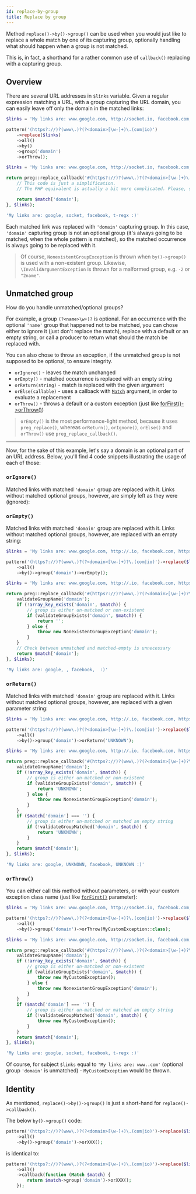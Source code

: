 ```yaml
---
id: replace-by-group
title: Replace by group
---
```


Method `replace()->by()->group()` can be used when you would just like to replace a whole match by one of its capturing group,
optionally handling what should happen when a group is not matched.

This is, in fact, a shorthand for a rather common use of `callback()` replacing with a capturing group.

## Overview

There are several URL addresses in `$links` variable. Given a regular expression matching a URL, with a group 
capturing the URL domain, you can easily leave off only the domain in the matched links:

<!--DOCUSAURUS_CODE_TABS-->
<!--T-Regx-->
```php
$links = 'My links are: www.google.com, http://socket.io, facebook.com, https://t-regx.com :)';

pattern('(https?://)?(www\.)?(?<domain>[\w-]+)\.(com|io)')
    ->replace($links)
    ->all()
    ->by()
    ->group('domain')
    ->orThrow();
```
<!--PHP-->
```php
$links = 'My links are: www.google.com, http://socket.io, facebook.com, https://t-regx.com :)';

return preg::replace_callback('#(https?://)?(www\.)?(?<domain>[\w-]+)\.(com|io)#', function ($match) {
    // This code is just a simplification.
    // The PHP equivalent is actually a bit more complicated. Please, see the PHP snippets below

    return $match['domain'];
}, $links);
```
<!--END_DOCUSAURUS_CODE_TABS-->
<!--T-Regx:{return-at(2)}-->
<!--Result-Value-->

```php
'My links are: google, socket, facebook, t-regx :)'
```

Each matched link was replaced with `'domain'` capturing group. In this case, `'domain'` capturing group is not an
optional group (it's always going to be matched, when the whole pattern is matched), so the matched occurrence is 
always going to be replaced with it.

> Of course, `NonexistentGroupException` is thrown when `by()->group()` is used with a non-existent group. Likewise, 
> `\InvalidArgumentException` is thrown for a malformed group, e.g. `-2` or `"2name"`.

## Unmatched group

How do you handle unmatched/optional groups?
 
For example, a group `(?<name>\w+)?` is optional. For an occurrence with the optional `'name'` group that happened not 
to be matched,  you can chose either to ignore it (just don't replace the match), replace with a default or an empty 
string, or call a producer to return what should the match be replaced with.

You can also chose to throw an exception, if the unmatched group is not supposed to be optional, to ensure integrity.

 - `orIgnore()` - leaves the match unchanged
 - `orEmpty()` - matched occurrence is replaced with an empty string
 - `orReturn(string)` - match is replaced with the given argument 
 - `orElse(callable)` - uses a callback with [`Match`](match-details.md) argument, in order to evaluate a replacement
 - `orThrow()` - throws a default or a custom exception (just like [forFirst()->orThrow()](match-for-first.md))

> `orEmpty()` is the most performance-light method, because it uses `preg_replace()`, whereas `orReturn()`, `orIgnore()`, 
> `orElse()` and `orThrow()` use `preg_replace_callback()`.

---

Now, for the sake of this example, let's say a domain is an optional part of an URL address. Below, you'll find 4 
code snippets illustrating the usage of each of those:

### `orIgnore()`

Matched links with matched `'domain'` group are replaced with it. Links without matched optional groups, however, 
are simply left as they were (ignored):

### `orEmpty()`

Matched links with matched `'domain'` group are replaced with it. Links without matched optional groups, however, 
are replaced with an empty string:

<!--DOCUSAURUS_CODE_TABS-->
<!--T-Regx-->
```php
$links = 'My links are: www.google.com, http://.io, facebook.com, https://.com :)';

pattern('(https?://)?(www\.)?(?<domain>[\w-]+)?\.(com|io)')->replace($links)
    ->all()
    ->by()->group('domain')->orEmpty();
```
<!--PHP-->
```php
$links = 'My links are: www.google.com, http://.io, facebook.com, https://.com :)';

return preg::replace_callback('#(https?://)?(www\.)?(?<domain>[\w-]+)?\.(com|io)#', function ($match) {
    validateGroupName('domain');
    if (!array_key_exists('domain', $match)) {
        // group is either un-matched or non-existent
        if (validateGroupExists('domain', $match)) {
            return '';
        } else {
            throw new NonexistentGroupException('domain');
        }
    }
    // Check between unmatched and matched-empty is unnecessary
    return $match['domain'];
}, $links);
```
<!--END_DOCUSAURUS_CODE_TABS-->
<!--T-Regx:{return-at(2)}-->
<!--Result-Value-->

```php
'My links are: google, , facebook,  :)'
```

### `orReturn()`

Matched links with matched `'domain'` group are replaced with it. Links without matched optional groups, however, 
are replaced with a given parameter string:

<!--DOCUSAURUS_CODE_TABS-->
<!--T-Regx-->
```php
$links = 'My links are: www.google.com, http://.io, facebook.com, https://.com :)';

pattern('(https?://)?(www\.)?(?<domain>[\w-]+)?\.(com|io)')->replace($links)
    ->all()
    ->by()->group('domain')->orReturn('UNKNOWN');
```
<!--PHP-->
```php
$links = 'My links are: www.google.com, http://.io, facebook.com, https://.com :)';

return preg::replace_callback('#(https?://)?(www\.)?(?<domain>[\w-]+)?\.(com|io)#', function ($match) {
    validateGroupName('domain');
    if (!array_key_exists('domain', $match)) {
        // group is either un-matched or non-existent
        if (validateGroupExists('domain', $match)) {
            return 'UNKNOWN';
        } else {
            throw new NonexistentGroupException('domain');
        }
    }
    if ($match['domain'] === '') {
        // group is either un-matched or matched an empty string
        if (!validateGroupMatched('domain', $match)) {
            return 'UNKNOWN';
        }
    }
    return $match['domain'];
}, $links);
```
<!--END_DOCUSAURUS_CODE_TABS-->
<!--T-Regx:{return-at(2)}-->
<!--Result-Value-->

```php
'My links are: google, UNKNOWN, facebook, UNKNOWN :)'
```
### `orThrow()`

You can either call this method without parameters, or with your custom exception class name (just like [`forFirst()`](match-for-first.md) parameter):

<!--DOCUSAURUS_CODE_TABS-->
<!--T-Regx-->
```php
$links = 'My links are: www.google.com, http://socket.io, facebook.com, https://t-regx.com :)';

pattern('(https?://)?(www\.)?(?<domain>[\w-]+)?\.(com|io)')->replace($links)
    ->all()
    ->by()->group('domain')->orThrow(MyCustomException::class);
```
<!--PHP-->
```php
$links = 'My links are: www.google.com, http://socket.io, facebook.com, https://t-regx.com :)';

return preg::replace_callback('#(https?://)?(www\.)?(?<domain>[\w-]+)?\.(com|io)#', function ($match) {
    validateGroupName('domain');
    if (!array_key_exists('domain', $match)) {
        // group is either un-matched or non-existent
        if (validateGroupExists('domain', $match)) {
            throw new MyCustomException();
        } else {
            throw new NonexistentGroupException('domain');
        }
    }
    if ($match['domain'] === '') {
        // group is either un-matched or matched an empty string
        if (!validateGroupMatched('domain', $match)) {
            throw new MyCustomException();
        }
    }
    return $match['domain'];
}, $links);
```
<!--END_DOCUSAURUS_CODE_TABS-->
<!--T-Regx:{return-at(2)}-->
<!--Result-Value-->

```php
'My links are: google, socket, facebook, t-regx :)'
```

Of course, for subject `$links` equal to `'My links are: www..com'` (optional group `'domain'` is unmatched) - `MyCustomException` would be thrown.

## Identity

As mentioned, `replace()->by()->group()` is just a short-hand for `replace()->callback()`. 

The below `by()->group()` code:

```php
pattern('(https?://)?(www\.)?(?<domain>[\w-]+)\.(com|io)')->replace($links)
    ->all()
    ->by()->group('domain')->orXXX();
```

is identical to:

```php
pattern('(https?://)?(www\.)?(?<domain>[\w-]+)\.(com|io)')->replace($links)
    ->all()
    ->callback(function (Match $match) {
        return $match->group('domain')->orXXX();
    });
```
